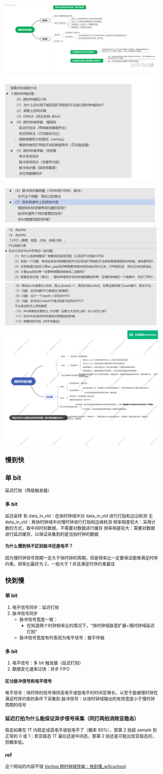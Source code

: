 ![](https://raw.githubusercontent.com/acdefg/cdn/main/obsidian/20240414145815.png)

![](https://raw.githubusercontent.com/acdefg/cdn/main/obsidian/20240414145925.png)

![](https://raw.githubusercontent.com/acdefg/cdn/main/obsidian/20240414150319.png)

![](https://raw.githubusercontent.com/acdefg/cdn/main/obsidian/20240414150335.png)

![](https://raw.githubusercontent.com/acdefg/cdn/main/obsidian/202409101414266.jpeg)

## 慢到快
## 单 bit
延迟打拍（两级触发器）
### 多 bit
延迟采样
有 data_in_vld：在快时钟域中对 data_in_vld 进行打拍和边沿检测
无 data_in_vld：再快时钟域中对慢时钟进行打拍和边缘检测
频率相差较大：采用计数的方式，取中间时刻数据，不需要对数据进行缓存
频率相差较大：需要对数据进行延迟缓存，以保证采集到的是当拍时钟的数据
#### 为什么慢到快不区别脉冲还是电平？
因为慢时钟信号周期一定大于快时钟的周期，但是频率比一定要保证能够满足时序约束。频率比最好为 2，一般大于 1 并且满足时序约束最佳

## 快到慢
### 单 bit
1. 电平信号同步：延迟打拍
2. 脉冲信号同步
	- 脉冲信号宽度一致：
		- 在知道两个时钟频率比的情况下，"快时钟域脉宽扩展+慢时钟域延迟打拍"
	- 脉冲信号宽度有时表现为电平信号：握手传输
### 多 bit
1. 电平信号：多 bit 触发器（延迟打拍）
2. 数据变化速率过快：异步 FIFO
#### 区分脉冲信号和电平信号
电平信号：快时钟的信号保持高电平或低电平的时间足够长，以至于能被慢时钟在满足时序约束的条件下采集到
脉冲信号：从快时钟域输出的有效宽度小于慢时钟周期的信号

### 延迟打拍为什么能保证异步信号采集（同打两拍消除亚稳态）
稳态如果在 1T 内稳定成高电平或低电平了（概率 80%），那第 2 拍就 sample 到正常的 0 或 1；若亚稳态 1T 最后还是中间态，那第 2 拍还是可能出现亚稳态的，但概率低。

### ref
这个网站的内容不错
[Verilog 跨时钟域传输：快到慢\_w3cschool](https://www.w3cschool.cn/verilog2/verilog2-owmz3o5f.html)